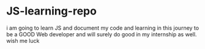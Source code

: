 # JS-learning-repo
i am going to learn JS and document my code and learning in this journey to be a GOOD Web developer and will surely do good in my internship as well.
wish me luck
